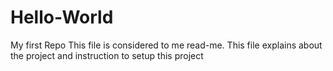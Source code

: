 # Hello-World
My first Repo
This file is considered to me read-me. 
This file explains about the project and instruction to setup this project
